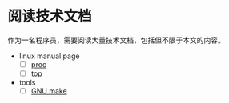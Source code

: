 # 阅读技术文档

作为一名程序员，需要阅读大量技术文档，包括但不限于本文的内容。

- linux manual page
  - [ ] [proc][m1]
  - [ ] [top][m2]
- tools
  - [ ] [GNU make][t1]

  [m1]: https://man7.org/linux/man-pages/man5/proc.5.html
  [m2]: https://man7.org/linux/man-pages/man1/top.1.html
  [t1]: https://www.gnu.org/software/make/manual/make.html
